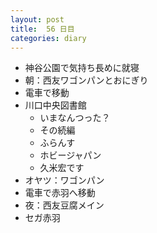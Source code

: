 ```yaml
---
layout: post
title:  56 日目
categories: diary
---
```


* 神谷公園で気持ち長めに就寝
* 朝：西友ワゴンパンとおにぎり
* 電車で移動
* 川口中央図書館
  * いまなんつった？
  * その続編
  * ふらんす
  * ホビージャパン
  * 久米宏です
* オヤツ：ワゴンパン
* 電車で赤羽へ移動
* 夜：西友豆腐メイン
* セガ赤羽
